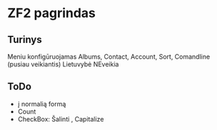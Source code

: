 ZF2 pagrindas
=============

Turinys
---------
Meniu konfigūruojamas
Albums, Contact, Account, Sort, Comandline (pusiau veikiantis)
Lietuvybė NEveikia


ToDo
-------
* į normalią formą
* Count
* CheckBox: Šalinti , Capitalize